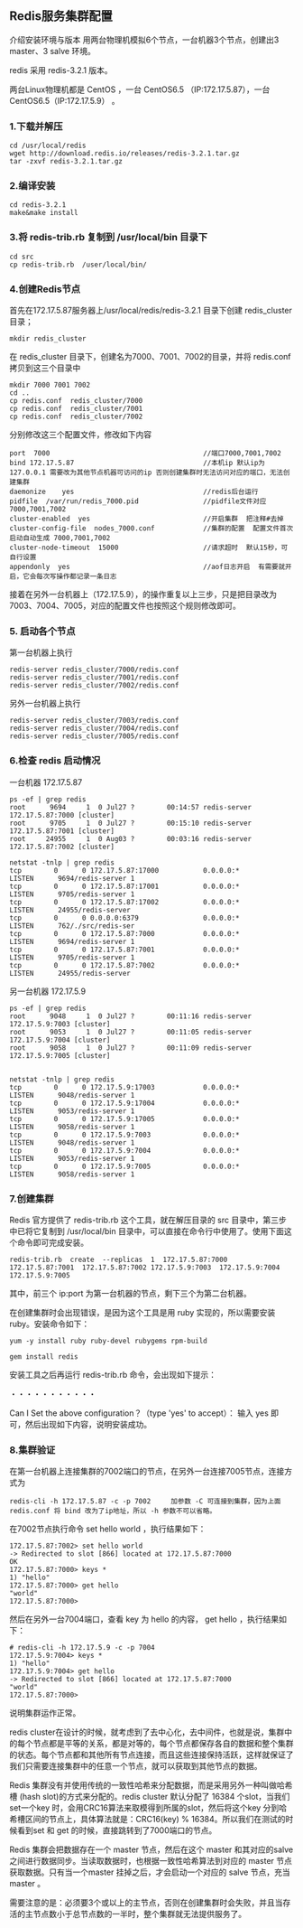 ## Redis服务集群配置
介绍安装环境与版本
用两台物理机模拟6个节点，一台机器3个节点，创建出3 master、3 salve 环境。

redis 采用 redis-3.2.1 版本。

两台Linux物理机都是 CentOS ，一台 CentOS6.5 （IP:172.17.5.87），一台 CentOS6.5（IP:172.17.5.9） 。

### 1.下载并解压
```
cd /usr/local/redis
wget http://download.redis.io/releases/redis-3.2.1.tar.gz
tar -zxvf redis-3.2.1.tar.gz
```
### 2.编译安装
```
cd redis-3.2.1
make&make install
```
### 3.将 redis-trib.rb 复制到 /usr/local/bin 目录下
```
cd src
cp redis-trib.rb  /user/local/bin/
```
### 4.创建Redis节点
首先在172.17.5.87服务器上/usr/local/redis/redis-3.2.1 目录下创建 redis_cluster目录；
```
mkdir redis_cluster
```
在 redis_cluster 目录下，创建名为7000、7001、7002的目录，并将 redis.conf 拷贝到这三个目录中
```
mkdir 7000 7001 7002
cd ..
cp redis.conf  redis_cluster/7000
cp redis.conf  redis_cluster/7001
cp redis.conf  redis_cluster/7002
```
分别修改这三个配置文件，修改如下内容
```
port  7000                                      //端口7000,7001,7002        
bind 172.17.5.87                                //本机ip 默认ip为127.0.0.1 需要改为其他节点机器可访问的ip 否则创建集群时无法访问对应的端口，无法创建集群      
daemonize    yes                                //redis后台运行
pidfile  /var/run/redis_7000.pid                //pidfile文件对应7000,7001,7002
cluster-enabled  yes                            //开启集群  把注释#去掉
cluster-config-file  nodes_7000.conf            //集群的配置  配置文件首次启动自动生成 7000,7001,7002
cluster-node-timeout  15000                     //请求超时  默认15秒，可自行设置
appendonly  yes                                 //aof日志开启  有需要就开启，它会每次写操作都记录一条日志
```
接着在另外一台机器上（172.17.5.9），的操作重复以上三步，只是把目录改为7003、7004、7005，对应的配置文件也按照这个规则修改即可。

### 5. 启动各个节点

第一台机器上执行
```
redis-server redis_cluster/7000/redis.conf
redis-server redis_cluster/7001/redis.conf
redis-server redis_cluster/7002/redis.conf
```

另外一台机器上执行
```
redis-server redis_cluster/7003/redis.conf
redis-server redis_cluster/7004/redis.conf
redis-server redis_cluster/7005/redis.conf
```
### 6.检查 redis 启动情况
一台机器  172.17.5.87
```
ps -ef | grep redis
root      9694     1  0 Jul27 ?        00:14:57 redis-server 172.17.5.87:7000 [cluster]   
root      9705     1  0 Jul27 ?        00:15:10 redis-server 172.17.5.87:7001 [cluster]
root     24955     1  0 Aug03 ?        00:03:16 redis-server 172.17.5.87:7002 [cluster]

netstat -tnlp | grep redis
tcp        0      0 172.17.5.87:17000           0.0.0.0:*                   LISTEN      9694/redis-server 1 
tcp        0      0 172.17.5.87:17001           0.0.0.0:*                   LISTEN      9705/redis-server 1 
tcp        0      0 172.17.5.87:17002           0.0.0.0:*                   LISTEN      24955/redis-server  
tcp        0      0 0.0.0.0:6379                0.0.0.0:*                   LISTEN      762/./src/redis-ser 
tcp        0      0 172.17.5.87:7000            0.0.0.0:*                   LISTEN      9694/redis-server 1 
tcp        0      0 172.17.5.87:7001            0.0.0.0:*                   LISTEN      9705/redis-server 1 
tcp        0      0 172.17.5.87:7002            0.0.0.0:*                   LISTEN      24955/redis-server  
```

另一台机器  172.17.5.9
```
ps -ef | grep redis
root      9048     1  0 Jul27 ?        00:11:16 redis-server 172.17.5.9:7003 [cluster]    
root      9053     1  0 Jul27 ?        00:11:05 redis-server 172.17.5.9:7004 [cluster]    
root      9058     1  0 Jul27 ?        00:11:09 redis-server 172.17.5.9:7005 [cluster]


netstat -tnlp | grep redis
tcp        0      0 172.17.5.9:17003            0.0.0.0:*                   LISTEN      9048/redis-server 1 
tcp        0      0 172.17.5.9:17004            0.0.0.0:*                   LISTEN      9053/redis-server 1 
tcp        0      0 172.17.5.9:17005            0.0.0.0:*                   LISTEN      9058/redis-server 1 
tcp        0      0 172.17.5.9:7003             0.0.0.0:*                   LISTEN      9048/redis-server 1 
tcp        0      0 172.17.5.9:7004             0.0.0.0:*                   LISTEN      9053/redis-server 1 
tcp        0      0 172.17.5.9:7005             0.0.0.0:*                   LISTEN      9058/redis-server 1
```
### 7.创建集群
Redis 官方提供了 redis-trib.rb 这个工具，就在解压目录的 src 目录中，第三步中已将它复制到 /usr/local/bin 目录中，可以直接在命令行中使用了。使用下面这个命令即可完成安装。
```
redis-trib.rb  create  --replicas  1  172.17.5.87:7000  172.17.5.87:7001  172.17.5.87:7002 172.17.5.9:7003  172.17.5.9:7004  172.17.5.9:7005
```
其中，前三个 ip:port 为第一台机器的节点，剩下三个为第二台机器。

在创建集群时会出现错误，是因为这个工具是用 ruby 实现的，所以需要安装 ruby。安装命令如下：
```
yum -y install ruby ruby-devel rubygems rpm-build 

gem install redis
```
安装工具之后再运行 redis-trib.rb 命令，会出现如下提示：

・・・・・・・・・・・

Can I Set the above configuration？（type 'yes' to accept）：
输入 yes 即可，然后出现如下内容，说明安装成功。

### 8.集群验证
在第一台机器上连接集群的7002端口的节点，在另外一台连接7005节点，连接方式为
```
redis-cli -h 172.17.5.87 -c -p 7002     加参数 -C 可连接到集群，因为上面 redis.conf 将 bind 改为了ip地址，所以 -h 参数不可以省略。
```
在7002节点执行命令 set hello world ，执行结果如下：

```
172.17.5.87:7002> set hello world
-> Redirected to slot [866] located at 172.17.5.87:7000
OK
172.17.5.87:7000> keys * 
1) "hello"
172.17.5.87:7000> get hello
"world"
172.17.5.87:7000>
```
然后在另外一台7004端口，查看 key 为 hello 的内容， get hello ，执行结果如下：

```
# redis-cli -h 172.17.5.9 -c -p 7004
172.17.5.9:7004> keys *
1) "hello"
172.17.5.9:7004> get hello
-> Redirected to slot [866] located at 172.17.5.87:7000
"world"
172.17.5.87:7000>
```
说明集群运作正常。

redis cluster在设计的时候，就考虑到了去中心化，去中间件，也就是说，集群中的每个节点都是平等的关系，都是对等的，每个节点都保存各自的数据和整个集群的状态。每个节点都和其他所有节点连接，而且这些连接保持活跃，这样就保证了我们只需要连接集群中的任意一个节点，就可以获取到其他节点的数据。

Redis 集群没有并使用传统的一致性哈希来分配数据，而是采用另外一种叫做哈希槽 (hash slot)的方式来分配的。redis cluster 默认分配了 16384 个slot，当我们set一个key 时，会用CRC16算法来取模得到所属的slot，然后将这个key 分到哈希槽区间的节点上，具体算法就是：CRC16(key) % 16384。所以我们在测试的时候看到set 和 get 的时候，直接跳转到了7000端口的节点。

Redis 集群会把数据存在一个 master 节点，然后在这个 master 和其对应的salve 之间进行数据同步。当读取数据时，也根据一致性哈希算法到对应的 master 节点获取数据。只有当一个master 挂掉之后，才会启动一个对应的 salve 节点，充当 master 。

需要注意的是：必须要3个或以上的主节点，否则在创建集群时会失败，并且当存活的主节点数小于总节点数的一半时，整个集群就无法提供服务了。